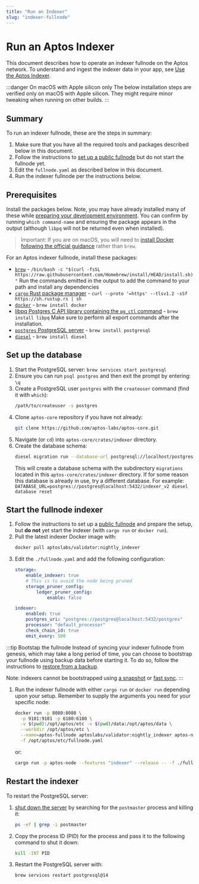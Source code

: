 ```yaml
---
title: "Run an Indexer"
slug: "indexer-fullnode"
---
```


# Run an Aptos Indexer

This document describes how to operate an indexer fullnode on the Aptos network. To understand and ingest the indexer data in your app, see [Use the Aptos Indexer](../integration/indexing.md).

:::danger On macOS with Apple silicon only
The below installation steps are verified only on macOS with Apple silicon. They might require minor tweaking when running on other builds.
:::

## Summary

To run an indexer fullnode, these are the steps in summary:

1. Make sure that you have all the required tools and packages described below in this document.
1. Follow the instructions to [set up a public fullnode](./full-node/fullnode-source-code-or-docker.md) but do not start the fullnode yet. 
1. Edit the `fullnode.yaml` as described below in this document.
1. Run the indexer fullnode per the instructions below.

## Prerequisites

Install the packages below. Note, you may have already installed many of these while [preparing your development environment](../guides/building-from-source). You can confirm by running `which command-name` and ensuring the package appears in the output (although `libpq` will not be returned even when installed).

> Important: If you are on macOS, you will need to [install Docker following the official guidance](https://docs.docker.com/desktop/install/mac-install/) rather than `brew`.

For an Aptos indexer fullnode, install these packages:

  - [`brew`](https://brew.sh/) - `/bin/bash -c "$(curl -fsSL https://raw.githubusercontent.com/Homebrew/install/HEAD/install.sh)"` Run the commands emitted in the output to add the command to your path and install any dependencies
  - [`cargo` Rust package manager](https://www.rust-lang.org/tools/install) - `curl --proto '=https' --tlsv1.2 -sSf https://sh.rustup.rs | sh`
  - [`docker`](https://docs.docker.com/get-docker/) - `brew install docker`
  - [libpq Postgres C API library containing the `pg_ctl` command](https://formulae.brew.sh/formula/libpq) - `brew install libpq`
    Make sure to perform all export commands after the installation.
  -  [`postgres` PostgreSQL server](https://www.postgresql.org/) - `brew install postgresql`
  - [`diesel`](https://diesel.rs/) - `brew install diesel`

## Set up the database

1. Start the PostgreSQL server: 
   `brew services start postgresql`
1. Ensure you can run `psql postgres` and then exit the prompt by entering: `\q`
1. Create a PostgreSQL user `postgres` with the `createuser` command (find it with `which`):
   ```bash
   /path/to/createuser -s postgres
   ```
1. Clone `aptos-core` repository if you have not already:
    ```bash
    git clone https://github.com/aptos-labs/aptos-core.git
    ```
1. Navigate (or `cd`) into `aptos-core/crates/indexer` directory.
1.  Create the database schema:
    ```bash
    diesel migration run --database-url postgresql://localhost/postgres
    ```
    This will create a database schema with the subdirectory `migrations` located in this `aptos-core/crates/indexer` directory. If for some reason this database is already in use, try a different database. For example: `DATABASE_URL=postgres://postgres@localhost:5432/indexer_v2 diesel database reset`

## Start the fullnode indexer

1. Follow the instructions to set up a [public fullnode](./full-node/fullnode-source-code-or-docker.md) and prepare the setup, but **do not** yet start the indexer (with `cargo run` or `docker run`).
1. Pull the latest indexer Docker image with:
    ```bash
    docker pull aptoslabs/validator:nightly_indexer
    ```
1. Edit the `./fullnode.yaml` and add the following configuration:
    ```yaml
    storage:
        enable_indexer: true
        # This is to avoid the node being pruned
        storage_pruner_config:
            ledger_pruner_config:
                enable: false
    
    indexer:
        enabled: true
        postgres_uri: "postgres://postgres@localhost:5432/postgres"
        processor: "default_processor"
        check_chain_id: true
        emit_every: 500
    ```

:::tip Bootstap the fullnode
Instead of syncing your indexer fullnode from genesis, which may take a long period of time, you can choose to bootstrap your fullnode using backup data before starting it. To do so, follow the instructions to [restore from a backup](../nodes/full-node/aptos-db-restore.md).

Note: indexers cannot be bootstrapped using [a snapshot](../nodes/full-node/bootstrap-fullnode.md) or [fast sync](../guides/state-sync.md#fast-syncing).
:::

1. Run the indexer fullnode with either `cargo run` or `docker run` depending upon your setup. Remember to supply the arguments you need for your specific node:
    ```bash
    docker run -p 8080:8080 \
      -p 9101:9101 -p 6180:6180 \
      -v $(pwd):/opt/aptos/etc -v $(pwd)/data:/opt/aptos/data \
      --workdir /opt/aptos/etc \
      --name=aptos-fullnode aptoslabs/validator:nightly_indexer aptos-node \
      -f /opt/aptos/etc/fullnode.yaml
    ```
    or:
    ```bash
    cargo run -p aptos-node --features "indexer" --release -- -f ./fullnode.yaml
    ```

## Restart the indexer

To restart the PostgreSQL server:

1. [shut down the server](https://www.postgresql.org/docs/8.1/postmaster-shutdown.html) by searching for the `postmaster` process and killing it:
    ```bash
    ps -ef | grep -i postmaster
    ```

1. Copy the process ID (PID) for the process and pass it to the following command to shut it down:
    ```bash
    kill -INT PID
    ```

1. Restart the PostgreSQL server with:
    ```bash
    brew services restart postgresql@14
    ```
